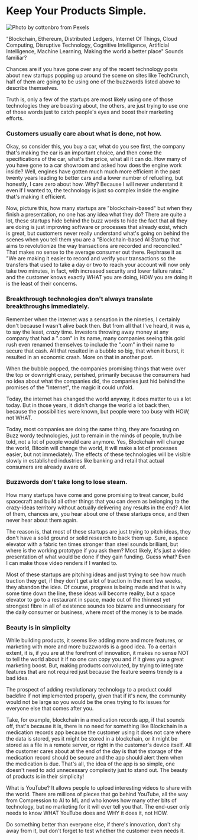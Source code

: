 # Keep Your Products Simple.

![Photo by cottonbro from Pexels](https://firebasestorage.googleapis.com/v0/b/devesh-blog-3fbfc.appspot.com/o/postimages%2Fkeep_your_products_simple%2Fprimaryimage.jpg?alt=media&token=f035523e-3102-432b-a117-b9c8cf1cc194)

"Blockchain, Ethereum, Distributed Ledgers, Internet Of Things, Cloud Computing, Disruptive Technology, Cognitive Intelligence, Artificial Intelligence, Machine Learning, Making the world a better place" Sounds familiar? 

Chances are if you have gone over any of the recent technology posts about new startups popping up around the scene on sites like TechCrunch, half of them are going to be using one of the buzzwords listed above to describe themselves.

Truth is, only a few of the startups are most likely using one of those technologies they are boasting about, the others, are just trying to use one of those words just to catch people's eyes and boost their marketing efforts.

### Customers usually care about what is done, not how.

Okay, so consider this, you buy a car, what do you see first, the company that's making the car is an important choice, and then come the specifications of the car, what's the price, what all it can do. How many of you have gone to a car showroom and asked how does the engine work inside? Well, engines have gotten much much more efficient in the past twenty years leading to better cars and a lower number of refuelling, but honestly, I care zero about how. Why? Because I will never understand it even if I wanted to, the technology is just so complex inside the engine that's making it efficient.

Now, picture this, how many startups are "blockchain-based" but when they finish a presentation, no one has any idea what they do? There are quite a lot, these startups hide behind the buzz words to hide the fact that all they are doing is just improving software or processes that already exist, which is great, but customers never really understand what's going on behind the scenes when you tell them you are a "Blockchain-based AI Startup that aims to revolutionize the way transactions are recorded and reconciled." That makes no sense to the average consumer out there. Rephrase it as "We are making it easier to record and verify your transactions so the transfers that used to take a day or two to reach your account will now only take two minutes, in fact, with increased security and lower failure rates." and the customer knows exactly WHAT you are doing, HOW you are doing it is the least of their concerns.

### Breakthrough technologies don't always translate breakthroughs immediately.

Remember when the internet was a sensation in the nineties, I certainly don't because I wasn't alive back then. But from all that I've heard, it was a, to say the least, *crazy* time. Investors throwing away money at any company that had a ".com" in its name, many companies seeing this gold rush even renamed themselves to include the ".com" in their name to secure that cash. All that resulted in a bubble so big, that when it burst, it resulted in an economic crash. More on that in another post.

When the bubble popped, the companies promising things that were over the top or downright crazy, perished, primarily because the consumers had no idea about what the companies did, the companies just hid behind the promises of the "Internet", the magic it could unfold.

Today, the internet has changed the world anyway, it does matter to us a lot today. But in those years, it didn't change the world a lot back then, because the possibilities were known, but people were too busy with HOW, not WHAT.

Today, most companies are doing the same thing, they are focusing on Buzz wordy technologies, just to remain in the minds of people, truth be told, not a lot of people would care anymore. Yes, Blockchain will change the world, Bitcoin will change the world, it will make a lot of processes easier, but not immediately. The effects of these technologies will be visible slowly in established industries like banking and retail that actual consumers are already aware of.

### Buzzwords don't take long to lose steam.

How many startups have come and gone promising to treat cancer, build spacecraft and build all other things that you can deem as belonging to the crazy-ideas territory without actually delivering any results in the end? A lot of them, chances are, you hear about one of these startups once, and then never hear about them again.

The reason is, that most of these startups are just trying to pitch ideas, they don't have a solid ground or solid research to back them up. Sure, a space elevator with a fabric ten times stronger than steel sounds brilliant, but where is the working prototype if you ask them? Most likely, it's just a video presentation of what would be done if they gain funding. Guess what? Even I can make those video renders if I wanted to.

Most of these startups are pitching ideas and just trying to see how much traction they get, if they don't get a lot of traction in the next few weeks, they abandon the idea. Of course, progress is being made and that is why some time down the line, these ideas will become reality, but a space elevator to go to a restaurant in space, made out of the thinnest yet strongest fibre in all of existence sounds too bizarre and unnecessary for the daily consumer or business, where most of the money is to be made.

### Beauty is in simplicity

While building products, it seems like adding more and more features, or marketing with more and more buzzwords is a good idea. To a certain extent, it is, if you are at the forefront of innovation, it makes no sense NOT to tell the world about it if no one can copy you and if it gives you a great marketing boost. But, making products convoluted, by trying to integrate features that are not required just because the feature seems trendy is a bad idea.

The prospect of adding revolutionary technology to a product could backfire if not implemented properly, given that if it's new, the community would not be large so you would be the ones trying to fix issues for everyone else that comes after you.

Take, for example, blockchain in a medication records app, if that sounds off, that's because it is, there is no need for something like Blockchain in a medication records app because the customer using it does not care where the data is stored, yes it might be stored in a blockchain, or it might be stored as a file in a remote server, or right in the customer's device itself. All the customer cares about at the end of the day is that the storage of the medication record should be secure and the app should alert them when the medication is due. That's all, the idea of the app is so simple, one doesn't need to add unnecessary complexity just to stand out. The beauty of products is in their simplicity!

What is YouTube? It allows people to upload interesting videos to share with the world. There are millions of pieces that go behind YouTube, all the way from Compression to AI to ML and who knows how many other bits of technology, but no marketing for it will ever tell you that. The end-user only needs to know WHAT YouTube does and WHY it does it, not HOW.

Do something better than everyone else, if there's innovation, don't shy away from it, but don't forget to test whether the customer even needs it.